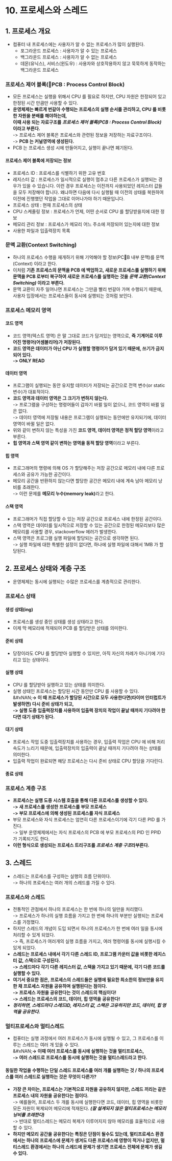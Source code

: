 # 10. 프로세스와 스레드

## 1. 프로세스 개요&#x20;

* 컴퓨터 내 프로세스에는 사용자가 알 수 없는 프로세스가 많이 실행된다.&#x20;
  * 포그라운드 프로세스 : 사용자가 알 수 있는 프로세스
  * 백그라운드 프로세스 : 사용자가 알 수 없는 프로세스
  * 데몬(유닉스), 서비스(윈도우) : 사용자와 상호작용하지 않고 묵묵하게 동작하는 백그라운드 프로세스

### 프로세스 제어 블록(PCB : Process Control Block)&#x20;

* 모든 프로세스는 실행을 위해서 CPU 를 필요로 하지만, CPU 자원은 한정되어 있고 한정된 시간 만큼만 사용할 수 있다.&#x20;
* **운영체제는 빠르게 번갈아 수행되는 프로세스의 실행 순서를 관리하고, CPU 를 비롯한 자원을 분배를 해야하는데,** \
  **이때 사용 되는 자료구조를&#x20;**_**프로세스 제어 블록(PCB : Process Control Block)**_**&#x20;이라고 부른다.** \
  -> 프로세스 제어 블록은 프로세스와 관련된 정보을 저장하는 자료구조이다. \
  -> **PCB 는 커널영역에 생성된다.**&#x20;
* PCB 는 프로세스 생성 시에 만들어지고, 실행이 끝나면 폐기된다.&#x20;

#### 프로세스 제어 블록에 저장되는 정보&#x20;

* 프로세스 ID : 프로세스를 식별하기 위한 고유 번호
* 레지스터 값 : 프로세스가 일시적으로 실행이 멈추고 다른 프로세스가 실행되는 경우가 있을 수 있습니다. 이런 경우 프로세스는 이전까지 사용되었던 레지스터 값들을 모두 저장해야 합니다. 왜냐하면 다음에 다시 실행될 때 이전의 상태를 복원하여 이전에 진행했던 작업을 그대로 이어나가야 하기 때문입니다.
* 프로세스 상태 : 현재 프로세스의 상태&#x20;
* CPU 스케줄링 정보 : 프로세스가 언제, 어떤 순서로 CPU 를 할당받을지에 대한 정보
* 메모리 관리 정보 : 프로세스가 메모리 어느 주소에 저장되어 있는지에 대한 정보&#x20;
* 사용한 파일과 입출력장치 목록&#x20;

### 문맥 교환(Context Switching)

* 하나의 프로세스 수행을 재개하기 위해 기억해야 할 정보(PCB 내부 문맥)를 문맥(Context) 이라고 한다.&#x20;
* 이처럼 **기존 프로세스의 문맥을 PCB 에 백업하고, 새로운 프로세스를 실행하기 위해 문맥을 PCB 로부터 복구하여 새로운 프로세스를 실행하는 것을&#x20;**_**문맥 교환(Context Switching)**_**&#x20;이라고 부른다.**&#x20;
* 문맥 교환이 자주 일어나면 프로세스는 그만큼 빨리 번갈아 가며 수행되기 때문에, 사용자 입장에서는 프로세스들이 동시에 실행되는 것처럼 보인다.&#x20;

### 프로세스 메모리 영역

#### 코드 영역&#x20;

* 코드 영역(텍스트 영역) 은 말 그대로 코드가 담겨있는 영역으로, **즉 기계어로 이루어진 명령어(어셈블리어)가 저장된다.**&#x20;
* **코드 영역은 데이터가 아닌 CPU 가 실행할 명령어가 담겨 있기 때문에, 쓰기가 금지되어 있다.** \
  **-> ONLY READ**

#### 데이터 영역&#x20;

* 프로그램이 실행되는 동안 유지할 데이터가 저장되는 공간으로 전역 변수(or static 변수)가 대표적이다.&#x20;
* **코드 영역과 데이터 영역은 그 크기가 변하지 않는다.** \
  -> 프로그램을 구성하는 명령어들이 갑자기 바뀔 일이 없으니, 코드 영역이 바뀔 일은 없다. \
  -> 데이터 영역에 저장될 내용은 프로그램이 실행되는 동안에만 유지되기에, 데이터 영역이 바뀔 일은 없다.&#x20;
* 위와 같이 변하지 않는 특성을 가진 **코드 영역, 데이터 영역은 정적 할당 영역**이라고 부른다.&#x20;
* **힙 영역과 스택 영역 같이 변하는 영역을 동적 할당 영역**이라고 부른다.

#### 힙 영역&#x20;

* 프로그래머의 명령에 의해 OS 가 할당해주는 저장 공간으로 메모리 내에 다른 프로세스와 공유가 가능한 공간이다.&#x20;
* 메모리 공간을 반환하지 않는다면 할당한 공간은 메모리 내에 계속 남아 메모리 낭비를 초래한다. \
  -> 이런 문제를 **메모리 누수(memory leak)**&#xB77C;고 한다.&#x20;

#### 스택 영역&#x20;

* 프로그래머가 직접 할당할 수 있는 저장 공간으로 프로세스 내에 한정된 공간이다.&#x20;
* 스택 영역은 데이터를 일시적으로 저장할 수 있는 공간으로 한정된 메모리보다 많은 메모리를 사용할 경우, stackoverflow 에러가 발생한다.&#x20;
* 스택 영역은 프로그램 실행 파일에 할당되는 공간으로 생각하면 된다. \
  -> 실행 파일에 대한 특별한 설정이 없다면, 하나에 실행 파일에 대해서 1MB 가 할당된다.&#x20;

## 2. 프로세스 상태와 계층 구조

* 운영체제는 동시에 실행되는 수많은 프로세스를 계층적으로 관리한다.&#x20;

### 프로세스 상태&#x20;

#### 생성 상태(ing)

* 프로세스를 생성 중인 상태를 생성 상태라고 한다.&#x20;
* 이제 막 메모리에 적재되어 PCB 를 할당받은 상태를 의미한다.&#x20;

#### 준비 상태

* 당장이라도 CPU 를 할당받아 실행할 수 있지만, 아직 자신의 차례가 아니기에 기다리고 있는 상태이다.&#x20;

#### 실행 상태&#x20;

* CPU 를 할당받아 실행하고 있는 상태를 의미한다.&#x20;
* 실행 상태인 프로세스는 할당된 시간 동안만 CPU 를 사용할 수 있다. \
  &#xNAN;**-> 이 때 프로세스가 할당된 시간으로 모두 사용한다면(타이머 인터럽트가 발생하면) 다시 준비 상태가 되고,**\
  **-> 실행 도중 입출력장치를 사용하여 입출력 장치의 작업이 끝날 때까지 기다려야 한다면 대기 상태가 된다.**&#x20;

#### **대기 상태**&#x20;

* 프로세스 작업 도중 입출력장치를 사용하는 경우, 입출력 작업은 CPU 에 비해 처리 속도가 느리기 때문에, 입출력장치의 입출력이 끝날 때까지 기다려야 하는 상태를 의미한다.&#x20;
* 입출력 작업이 완료되면 해당 프로세스는 다시 준비 상태로 CPU 할당을 기다린다.&#x20;

#### 종료 상태&#x20;

### 프로세스 계층 구조&#x20;

* **프로세스는 실행 도중 시스템 호출을 통해 다른 프로세스를 생성할 수 있다.** \
  **-> 새 프로세스를 생성한 프로세스를 부모 프로세스** \
  **-> 부모 프로세스에 의해 생성된 프로세스를 자식 프로세스**
* 부모 프로세스와 자식 프로세스는 엄연히 다른 프로세스이기에 각기 다른 PID 를 가진다. \
  -> 일부 운영체제에서는 자식 프로세스의 PCB 에 부모 프로세스의 PID 인 PPID 가 기록되기도 한다.&#x20;
* **이런 형식으로 생성되는 프로세스 트리구조를&#x20;**_**프로세스 계층 구조**_**라부른다.**&#x20;

## 3. 스레드&#x20;

* 스레드는 프로세스를 구성하는 실행의 흐름 단위이다. \
  -> 하나의 프로세스는 여러 개의 스레드를 가질 수 있다.&#x20;

### 프로세스와 스레드&#x20;

* 전통적인 관점에서 하나의 프로세스는 한 번에 하나의 일만을 처리했다. \
  -> 프로세스가 하나의 실행 흐름을 가지고 한 번에 하나의 부분만 실행되는 프로세스를 가정했다.
* 하지만 스레드의 개념이 도입 되면서 하나의 프로세스가 한 번에 여러 일을 동시에 처리할 수 있게 되었다. \
  -> 즉, 프로세스가 여러개의 실행 흐름을 가지고, 여러 명령어를 동시에 실행시킬 수 있게 되었다.&#x20;
* **스레드는 프로세스 내에서 각기 다른 스레드 ID, 프로그램 카운터 값을 비롯한 레지스터 값, 스택으로 구성된다.** \
  **-> 스레드마다 각기 다른 레지스터 값, 스택을 가지고 있기 때문에, 각기 다른 코드를 실행할 수 있다.**&#x20;
* **여기서 중요한 점은, 프로세스의 스레드들은 실행에 필요한 최소한의 정보만을 유지한 채 프로세스 자원을 공유하며 실행된다는 점이다.** \
  **-> 프로세스 자원을 공유한다는 것이 스레드의 핵심이다!**\
  **-> 스레드는 프로세스의 코드, 데이터, 힙 영역을 공유한다!**
* _**정리하면, 스레드마다 스레드ID, 레지스터 값, 스택은 고유하지만 코드, 데이터, 힙 영역을 공유한다.**_&#x20;

### **멀티프로세스와 멀티스레드**&#x20;

* 컴퓨터는 실행 과정에서 여러 프로세스가 동시에 실행될 수 있고, 그 프로세스를 이루는 스레드는 여러 개 있을 수 있다.\
  &#xNAN;**-> 이때 여러 프로세스를 동시에 실행하는 것을 멀티프로세스,**\
  **-> 여러 스레드로 프로세스를 동시에 실행하는 것을 멀티스레드라고 한다.**&#x20;

#### 동일한 작업을 수행하는 단일 스레드 프로세스를 여러 개를 실행하는 것 / 하나의 프로세스를 여러 스레드로 실행하는 것은 무엇이 다른가?

* **가장 큰 차이는, 프로세스는 기본적으로 자원을 공유하지 않지만, 스레드 끼리는 같은 프로세스 내의 자원을 공유한다는 점이다.** \
  -> 예를들어, 프로세스 두 개를 동시에 실행한다면 코드, 데이터, 힙 영역을 비롯한 모든 자원이 복제되어 메모리에 적재된다. _**(잘 설계되지 않은 멀티프로세스는 메모리 낭비를 초래한다)**_\
  -> 반대로 멀티스레드는 메모리 복제가 이루어지지 않아 메모리를 효율적으로 사용할 수 있다.&#x20;
* **하지만 메모리 공간을 공유한다는 특징은 단점이 될수도 있는데, 멀티프로세스 환경에서는 하나의 프로세스에 문제가 생겨도 다른 프로세스에 영향이 적거나 없지만, 멀티스레드 환경에서는 하나의 스레드에 문제가 생기면 프로세스 전체에 문제가 생길 수 있다.**&#x20;
